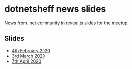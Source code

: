 # dotnetsheff news slides

News from .net community in reveal.js slides for the meetup

## Slides

- [4th February 2020](2020-02-04/)
- [3rd March 2020](2020-03-03/)
- [7th April 2020](2020-04-07/)